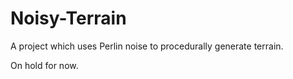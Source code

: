 # Noisy-Terrain #

A project which uses Perlin noise to procedurally generate terrain.

On hold for now.